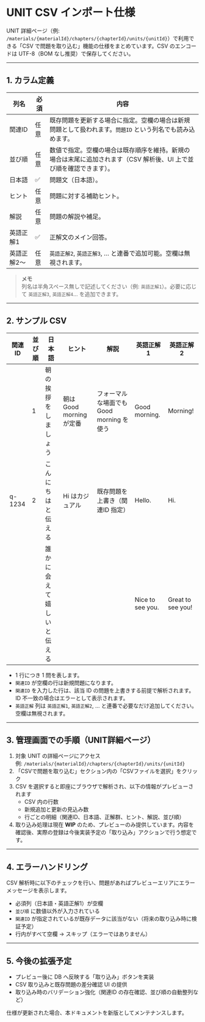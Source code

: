 # UNIT CSV インポート仕様

UNIT 詳細ページ（例: `/materials/{materialId}/chapters/{chapterId}/units/{unitId}`）で利用できる「CSV で問題を取り込む」機能の仕様をまとめています。CSV のエンコードは UTF-8（BOM なし推奨）で保存してください。

---

## 1. カラム定義

| 列名           | 必須 | 内容                                                                                                                    |
|----------------|------|-------------------------------------------------------------------------------------------------------------------------|
| 関連ID         | 任意 | 既存問題を更新する場合に指定。空欄の場合は新規問題として扱われます。`問題ID` という列名でも読み込めます。          |
| 並び順         | 任意 | 数値で指定。空欄の場合は既存順序を維持。新規の場合は末尾に追加されます（CSV 解析後、UI 上で並び順を確認できます）。 |
| 日本語         | ✅   | 問題文（日本語）。                                                                                                      |
| ヒント         | 任意 | 問題に対する補助ヒント。                                                                                                |
| 解説           | 任意 | 問題の解説や補足。                                                                                                      |
| 英語正解1      | ✅   | 正解文のメイン回答。                                                                                                    |
| 英語正解2〜    | 任意 | `英語正解2`, `英語正解3`, … と連番で追加可能。空欄は無視されます。                                                    |

> **メモ**  
> 列名は半角スペース無しで記述してください（例: `英語正解1`）。必要に応じて `英語正解3`, `英語正解4`… を追加できます。

---

## 2. サンプル CSV

| 関連ID | 並び順 | 日本語               | ヒント                    | 解説                                  | 英語正解1             | 英語正解2           |
|--------|--------|----------------------|---------------------------|---------------------------------------|-----------------------|---------------------|
|        | 1      | 朝の挨拶をしましょう | 朝は Good morning が定番 | フォーマルな場面でも Good morning を使う | Good morning.         | Morning!            |
| q-1234 | 2      | こんにちはと伝える   | Hi はカジュアル           | 既存問題を上書き（関連ID 指定）       | Hello.                | Hi.                 |
|        |        | 誰かに会えて嬉しいと伝える |                           |                                       | Nice to see you.      | Great to see you!   |

- 1 行につき 1 問を表します。
- `関連ID` が空欄の行は新規問題になります。
- `関連ID` を入力した行は、該当 ID の問題を上書きする前提で解析されます。ID 不一致の場合はエラーとして表示されます。
- `英語正解` 列は `英語正解1`, `英語正解2`, … と連番で必要なだけ追加してください。空欄は無視されます。

---

## 3. 管理画面での手順（UNIT詳細ページ）

1. 対象 UNIT の詳細ページにアクセス  
   例: `/materials/{materialId}/chapters/{chapterId}/units/{unitId}`
2. 「CSVで問題を取り込む」セクション内の「CSVファイルを選択」をクリック
3. CSV を選択すると即座にブラウザで解析され、以下の情報がプレビューされます
   - CSV 内の行数
   - 新規追加と更新の見込み数
   - 行ごとの明細（関連ID、日本語、正解群、ヒント、解説、並び順）
4. 取り込み処理は現在 **WIP** のため、プレビューのみ提供しています。内容を確認後、実際の登録は今後実装予定の「取り込み」アクションで行う想定です。

---

## 4. エラーハンドリング

CSV 解析時に以下のチェックを行い、問題があればプレビューエリアにエラーメッセージを表示します。

- 必須列（日本語・英語正解1）が空欄
- `並び順` に数値以外が入力されている
- `関連ID` が指定されているが既存データに該当がない（将来の取り込み時に検証予定）
- 行内がすべて空欄 → スキップ（エラーではありません）

---

## 5. 今後の拡張予定

- プレビュー後に DB へ反映する「取り込み」ボタンを実装
- CSV 取り込みと既存問題の差分確認 UI の提供
- 取り込み時のバリデーション強化（関連ID の存在確認、並び順の自動整列など）

仕様が更新された場合、本ドキュメントを新版としてメンテナンスします。
